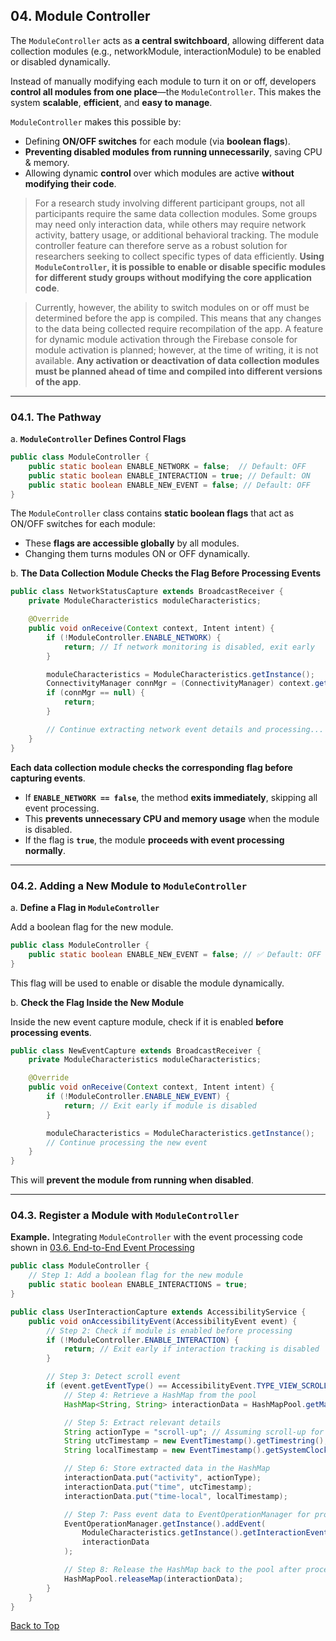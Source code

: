 ## 04. Module Controller

The `ModuleController` acts as **a central switchboard**, allowing different data collection modules (e.g., networkModule, interactionModule) to be enabled or disabled dynamically.

Instead of manually modifying each module to turn it on or off, developers **control all modules from one place**—the `ModuleController`. This makes the system **scalable**, **efficient**, and **easy to manage**.

`ModuleController` makes this possible by:
* Defining **ON/OFF switches** for each module (via **boolean flags**).
* **Preventing disabled modules from running unnecessarily**, saving CPU & memory.
* Allowing dynamic **control** over which modules are active **without modifying their code**.

> For a research study involving different participant groups, not all participants require the same data collection modules. Some groups may need only interaction data, while others may require network activity, battery usage, or additional behavioral tracking. The module controller feature can therefore serve as a robust solution for researchers seeking to collect specific types of data efficiently. **Using `ModuleController`, it is possible to enable or disable specific modules for different study groups without modifying the core application code**.

> Currently, however, the ability to switch modules on or off must be determined before the app is compiled. This means that any changes to the data being collected require recompilation of the app. A feature for dynamic module activation through the Firebase console for module activation is planned; however, at the time of writing, it is not available. **Any activation or deactivation of data collection modules must be planned ahead of time and compiled into different versions of the app**.

---

### 04.1. The Pathway

a. **`ModuleController` Defines Control Flags**

```java
public class ModuleController {
    public static boolean ENABLE_NETWORK = false;  // Default: OFF
    public static boolean ENABLE_INTERACTION = true; // Default: ON
    public static boolean ENABLE_NEW_EVENT = false; // Default: OFF
}
```

The `ModuleController` class contains **static boolean flags** that act as ON/OFF switches for each module:

* These **flags are accessible globally** by all modules.
* Changing them turns modules ON or OFF dynamically.


b. **The Data Collection Module Checks the Flag Before Processing Events**

```java
public class NetworkStatusCapture extends BroadcastReceiver {
    private ModuleCharacteristics moduleCharacteristics;

    @Override
    public void onReceive(Context context, Intent intent) {
        if (!ModuleController.ENABLE_NETWORK) {
            return; // If network monitoring is disabled, exit early
        }

        moduleCharacteristics = ModuleCharacteristics.getInstance();
        ConnectivityManager connMgr = (ConnectivityManager) context.getSystemService(Context.CONNECTIVITY_SERVICE);
        if (connMgr == null) {
            return;
        }

        // Continue extracting network event details and processing...
    }
}
```

**Each data collection module checks the corresponding flag before capturing events**.

* If **`ENABLE_NETWORK == false`**, the method **exits immediately**, skipping all event processing.
* This **prevents unnecessary CPU and memory usage** when the module is disabled.
* If the flag is **`true`**, the module **proceeds with event processing normally**.

---

### 04.2. Adding a New Module to `ModuleController`

a. **Define a Flag in `ModuleController`**

Add a boolean flag for the new module.

```java
public class ModuleController {
    public static boolean ENABLE_NEW_EVENT = false; // ✅ Default: OFF
}
```
This flag will be used to enable or disable the module dynamically.


b. **Check the Flag Inside the New Module**

Inside the new event capture module, check if it is enabled **before processing events**.

```java
public class NewEventCapture extends BroadcastReceiver {
    private ModuleCharacteristics moduleCharacteristics;

    @Override
    public void onReceive(Context context, Intent intent) {
        if (!ModuleController.ENABLE_NEW_EVENT) {
            return; // Exit early if module is disabled
        }

        moduleCharacteristics = ModuleCharacteristics.getInstance();
        // Continue processing the new event
    }
}
```
This will **prevent the module from running when disabled**.

---

### 04.3. Register a Module with `ModuleController`

**Example.** Integrating `ModuleController` with the event processing code shown in [03.6. End-to-End Event Processing](../)

```java
public class ModuleController {
    // Step 1: Add a boolean flag for the new module
    public static boolean ENABLE_INTERACTIONS = true;
}

public class UserInteractionCapture extends AccessibilityService {
    public void onAccessibilityEvent(AccessibilityEvent event) {
        // Step 2: Check if module is enabled before processing
        if (!ModuleController.ENABLE_INTERACTION) {
            return; // Exit early if interaction tracking is disabled
        }

        // Step 3: Detect scroll event
        if (event.getEventType() == AccessibilityEvent.TYPE_VIEW_SCROLLED) {
            // Step 4: Retrieve a HashMap from the pool
            HashMap<String, String> interactionData = HashMapPool.getMap();

            // Step 5: Extract relevant details
            String actionType = "scroll-up"; // Assuming scroll-up for this example
            String utcTimestamp = new EventTimestamp().getTimestring(); // Get UTC timestamp
            String localTimestamp = new EventTimestamp().getSystemClockTimestring(); // Get local timestamp

            // Step 6: Store extracted data in the HashMap
            interactionData.put("activity", actionType);
            interactionData.put("time", utcTimestamp);
            interactionData.put("time-local", localTimestamp);

            // Step 7: Pass event data to EventOperationManager for processing, storage, and upload
            EventOperationManager.getInstance().addEvent(
                ModuleCharacteristics.getInstance().getInteractionEventCharacteristics(), // Metadata about the event type
                interactionData
            );

            // Step 8: Release the HashMap back to the pool after processing
            HashMapPool.releaseMap(interactionData);
        }
    }
}

```

[Back to Top](#top)


